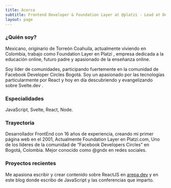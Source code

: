 ```yaml
---
title: Acerca
subtitle: Frontend Developer & Foundation Layer at @platzi - Lead at Developer Circles from Facebook, ReactJS, Speaker & Blogger. I teach ReactJS & Svelte in Platzi.
layout: page
---
```


### ¿Quién soy? 
Mexicano, originario de Torreón Coahuila, actualmente viviendo en Colombia, trabajo como Foundation Layer en Platzi , empresa dedicada a la educación online, futuro padre y apasionado de la enseñanza online.

Soy líder de comunidades, participando fuertemente en la comunidad de Facebook Developer Circles Bogotá. Soy un apasionado por las tecnologías particularmente por React y hoy en día descubriendo y evangelizando sobre Svelte.dev .

### Especialidades
JavaScript, Svelte, React, Node.

### Trayectoria 
Desarrollador FrontEnd con 16 años de experiencia, creando mi primer página web en el 2001, Actualmente Foundation Layer en Platzi.com, Uno de los líderes de la comunidad de “Facebook Developers Circles” en Bogotá, Colombia. Mejor conocido como @gndx en redes sociales.

### Proyectos recientes
Me apasiona escribir y crear contenido sobre ReactJS en [arepa.dev](https://arepa.dev) y en este blog donde escribo de JavaScript y las conferencias que imparto.
